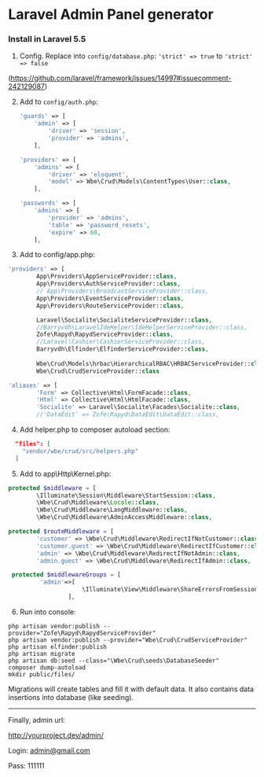 Laravel Admin Panel generator
=============

### Install in Laravel 5.5

1. Config.
Replace into `config/database.php`:
`'strict' => true`
to
`'strict' => false`

(https://github.com/laravel/framework/issues/14997#issuecomment-242129087)



2. Add to `config/auth.php`:
    ```php
    'guards' => [
        'admin' => [
            'driver' => 'session',
            'provider' => 'admins',
        ],
    ```
        
    ```php
    'providers' => [
        'admins' => [
            'driver' => 'eloquent',
            'model' => Wbe\Crud\Models\ContentTypes\User::class,
        ],
    ```
        
    ```php
    'passwords' => [
        'admins' => [
            'provider' => 'admins',
            'table' => 'password_resets',
            'expire' => 60,
        ],
    ```
        
3. Add to config/app.php:
```php
'providers' => [
        App\Providers\AppServiceProvider::class,
        App\Providers\AuthServiceProvider::class,
        // App\Providers\BroadcastServiceProvider::class,
        App\Providers\EventServiceProvider::class,
        App\Providers\RouteServiceProvider::class,

        Laravel\Socialite\SocialiteServiceProvider::class,
        //Barryvdh\LaravelIdeHelper\IdeHelperServiceProvider::class,
        Zofe\Rapyd\RapydServiceProvider::class,
        //Laravel\Cashier\CashierServiceProvider::class,
        Barryvdh\Elfinder\ElfinderServiceProvider::class,
        
        Wbe\Crud\Models\hrbac\HierarchicalRBAC\HRBACServiceProvider::class,
        Wbe\Crud\CrudServiceProvider::class
```

```php
'aliases' => [
        'Form' => Collective\Html\FormFacade::class,
        'Html' => Collective\Html\HtmlFacade::class,
        'Socialite' => Laravel\Socialite\Facades\Socialite::class,
        //'DataEdit' => Zofe\Rapyd\DataEdit\DataEdit::class,
```

4. Add helper.php to composer autoload section:
```json
  "files": [
    "vendor/wbe/crud/src/helpers.php"
  ]
```


5. Add to app\Http\Kernel.php:
```php
protected $middleware = [
        \Illuminate\Session\Middleware\StartSession::class,
        \Wbe\Crud\Middleware\Locale::class,
        \Wbe\Crud\Middleware\LangMiddleware::class,
        \Wbe\Crud\Middleware\AdminAccessMiddleware::class,
```

```php
protected $routeMiddleware = [
        'customer' => \Wbe\Crud\Middleware\RedirectIfNotCustomer::class,
        'customer.guest' => \Wbe\Crud\Middleware\RedirectIfCustomer::class,
        'admin' => \Wbe\Crud\Middleware\RedirectIfNotAdmin::class,
        'admin.guest' => \Wbe\Crud\Middleware\RedirectIfAdmin::class,
```

```php
 protected $middlewareGroups = [
         'admin'=>[
                     \Illuminate\View\Middleware\ShareErrorsFromSession::class,
                 ],
```
     
6. Run into console:
```ssh
php artisan vendor:publish --provider="Zofe\Rapyd\RapydServiceProvider"
php artisan vendor:publish --provider="Wbe\Crud\CrudServiceProvider"
php artisan elfinder:publish
php artisan migrate
php artisan db:seed --class="\Wbe\Crud\seeds\DatabaseSeeder"
composer dump-autoload
mkdir public/files/
```
Migrations will create tables and fill it with default data.
It also contains data insertions into database (like seeding). 

---------

Finally, admin url:

http://yourproject.dev/admin/

Login: admin@gmail.com

Pass: 111111